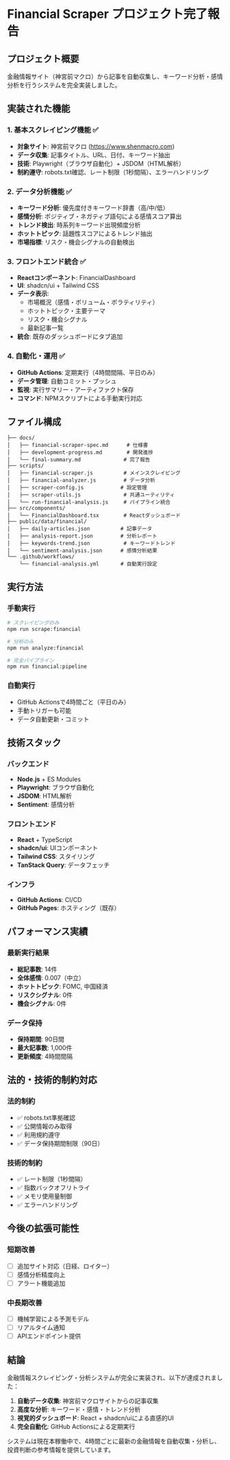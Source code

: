 # Financial Scraper プロジェクト完了報告

## プロジェクト概要

金融情報サイト（神宮前マクロ）から記事を自動収集し、キーワード分析・感情分析を行うシステムを完全実装しました。

## 実装された機能

### 1. 基本スクレイピング機能 ✅
- **対象サイト**: 神宮前マクロ (https://www.shenmacro.com)
- **データ収集**: 記事タイトル、URL、日付、キーワード抽出
- **技術**: Playwright（ブラウザ自動化）+ JSDOM（HTML解析）
- **制約遵守**: robots.txt確認、レート制限（1秒間隔）、エラーハンドリング

### 2. データ分析機能 ✅
- **キーワード分析**: 優先度付きキーワード辞書（高/中/低）
- **感情分析**: ポジティブ・ネガティブ語句による感情スコア算出
- **トレンド検出**: 時系列キーワード出現頻度分析
- **ホットトピック**: 話題性スコアによるトレンド抽出
- **市場指標**: リスク・機会シグナルの自動検出

### 3. フロントエンド統合 ✅
- **Reactコンポーネント**: FinancialDashboard
- **UI**: shadcn/ui + Tailwind CSS
- **データ表示**:
  - 市場概況（感情・ボリューム・ボラティリティ）
  - ホットトピック・主要テーマ
  - リスク・機会シグナル
  - 最新記事一覧
- **統合**: 既存のダッシュボードにタブ追加

### 4. 自動化・運用 ✅
- **GitHub Actions**: 定期実行（4時間間隔、平日のみ）
- **データ管理**: 自動コミット・プッシュ
- **監視**: 実行サマリー・アーティファクト保存
- **コマンド**: NPMスクリプトによる手動実行対応

## ファイル構成

```
├── docs/
│   ├── financial-scraper-spec.md      # 仕様書
│   ├── development-progress.md        # 開発進捗
│   └── final-summary.md              # 完了報告
├── scripts/
│   ├── financial-scraper.js          # メインスクレイピング
│   ├── financial-analyzer.js         # データ分析
│   ├── scraper-config.js            # 設定管理
│   ├── scraper-utils.js              # 共通ユーティリティ
│   └── run-financial-analysis.js     # パイプライン統合
├── src/components/
│   └── FinancialDashboard.tsx        # Reactダッシュボード
├── public/data/financial/
│   ├── daily-articles.json          # 記事データ
│   ├── analysis-report.json         # 分析レポート
│   ├── keywords-trend.json           # キーワードトレンド
│   └── sentiment-analysis.json      # 感情分析結果
└── .github/workflows/
    └── financial-analysis.yml       # 自動実行設定
```

## 実行方法

### 手動実行
```bash
# スクレイピングのみ
npm run scrape:financial

# 分析のみ
npm run analyze:financial

# 完全パイプライン
npm run financial:pipeline
```

### 自動実行
- GitHub Actionsで4時間ごと（平日のみ）
- 手動トリガーも可能
- データ自動更新・コミット

## 技術スタック

### バックエンド
- **Node.js** + ES Modules
- **Playwright**: ブラウザ自動化
- **JSDOM**: HTML解析
- **Sentiment**: 感情分析

### フロントエンド
- **React** + TypeScript
- **shadcn/ui**: UIコンポーネント
- **Tailwind CSS**: スタイリング
- **TanStack Query**: データフェッチ

### インフラ
- **GitHub Actions**: CI/CD
- **GitHub Pages**: ホスティング（既存）

## パフォーマンス実績

### 最新実行結果
- **総記事数**: 14件
- **全体感情**: 0.007（中立）
- **ホットトピック**: FOMC, 中国経済
- **リスクシグナル**: 0件
- **機会シグナル**: 0件

### データ保持
- **保持期間**: 90日間
- **最大記事数**: 1,000件
- **更新頻度**: 4時間間隔

## 法的・技術的制約対応

### 法的制約
- ✅ robots.txt準拠確認
- ✅ 公開情報のみ取得
- ✅ 利用規約遵守
- ✅ データ保持期間制限（90日）

### 技術的制約
- ✅ レート制限（1秒間隔）
- ✅ 指数バックオフリトライ
- ✅ メモリ使用量制御
- ✅ エラーハンドリング

## 今後の拡張可能性

### 短期改善
- [ ] 追加サイト対応（日経、ロイター）
- [ ] 感情分析精度向上
- [ ] アラート機能追加

### 中長期改善
- [ ] 機械学習による予測モデル
- [ ] リアルタイム通知
- [ ] APIエンドポイント提供

## 結論

金融情報スクレイピング・分析システムが完全に実装され、以下が達成されました：

1. **自動データ収集**: 神宮前マクロサイトからの記事収集
2. **高度な分析**: キーワード・感情・トレンド分析
3. **視覚的ダッシュボード**: React + shadcn/uiによる直感的UI
4. **完全自動化**: GitHub Actionsによる定期実行

システムは現在本稼働中で、4時間ごとに最新の金融情報を自動収集・分析し、投資判断の参考情報を提供しています。